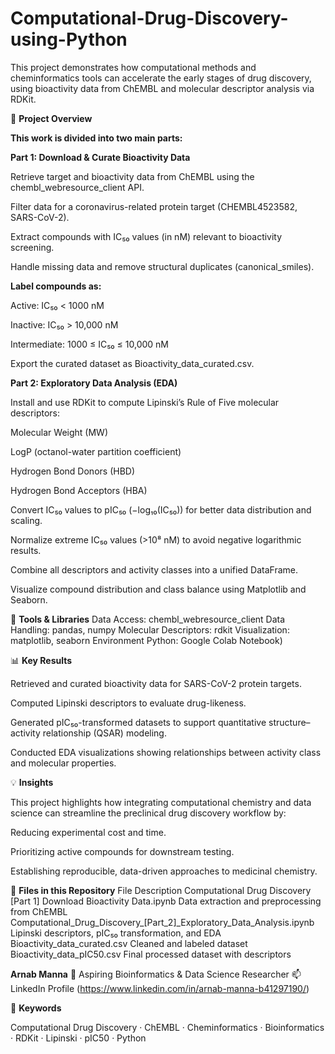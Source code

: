 # Computational-Drug-Discovery-using-Python
This project demonstrates how computational methods and cheminformatics tools can accelerate the early stages of drug discovery, using bioactivity data from ChEMBL and molecular descriptor analysis via RDKit.

📁 **Project Overview**

**This work is divided into two main parts:**

**Part 1: Download & Curate Bioactivity Data**

Retrieve target and bioactivity data from ChEMBL using the chembl_webresource_client API.

Filter data for a coronavirus-related protein target (CHEMBL4523582, SARS-CoV-2).

Extract compounds with IC₅₀ values (in nM) relevant to bioactivity screening.

Handle missing data and remove structural duplicates (canonical_smiles).

**Label compounds as:**

Active: IC₅₀ < 1000 nM

Inactive: IC₅₀ > 10,000 nM

Intermediate: 1000 ≤ IC₅₀ ≤ 10,000 nM

Export the curated dataset as Bioactivity_data_curated.csv.

**Part 2: Exploratory Data Analysis (EDA)**

Install and use RDKit to compute Lipinski’s Rule of Five molecular descriptors:

Molecular Weight (MW)

LogP (octanol-water partition coefficient)

Hydrogen Bond Donors (HBD)

Hydrogen Bond Acceptors (HBA)

Convert IC₅₀ values to pIC₅₀ (−log₁₀(IC₅₀)) for better data distribution and scaling.

Normalize extreme IC₅₀ values (>10⁸ nM) to avoid negative logarithmic results.

Combine all descriptors and activity classes into a unified DataFrame.

Visualize compound distribution and class balance using Matplotlib and Seaborn.

🧰 **Tools & Libraries**
Data Access:	chembl_webresource_client
Data Handling:	pandas, numpy
Molecular Descriptors:	rdkit
Visualization:	matplotlib, seaborn
Environment	Python: Google Colab Notebook)

📊 **Key Results**

Retrieved and curated bioactivity data for SARS-CoV-2 protein targets.

Computed Lipinski descriptors to evaluate drug-likeness.

Generated pIC₅₀-transformed datasets to support quantitative structure–activity relationship (QSAR) modeling.

Conducted EDA visualizations showing relationships between activity class and molecular properties.

💡 **Insights**

This project highlights how integrating computational chemistry and data science can streamline the preclinical drug discovery workflow by:

Reducing experimental cost and time.

Prioritizing active compounds for downstream testing.

Establishing reproducible, data-driven approaches to medicinal chemistry.

📂 **Files in this Repository**
File	Description
Computational Drug Discovery [Part 1] Download Bioactivity Data.ipynb	Data extraction and preprocessing from ChEMBL
Computational_Drug_Discovery_[Part_2]_Exploratory_Data_Analysis.ipynb	Lipinski descriptors, pIC₅₀ transformation, and EDA
Bioactivity_data_curated.csv	Cleaned and labeled dataset
Bioactivity_data_pIC50.csv	Final processed dataset with descriptors


**Arnab Manna**
💼 Aspiring Bioinformatics & Data Science Researcher
📫 LinkedIn Profile
 (https://www.linkedin.com/in/arnab-manna-b41297190/)

🧠 **Keywords**

Computational Drug Discovery · ChEMBL · Cheminformatics · Bioinformatics · RDKit · Lipinski · pIC50 · Python
